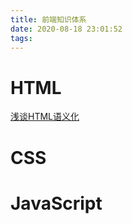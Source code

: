 ```yaml
---
title: 前端知识体系
date: 2020-08-18 23:01:52
tags:
---
```


# HTML

[浅谈HTML语义化](https://jinle0703.github.io/2020/08/18/浅谈HTML语义化/)

# CSS

# JavaScript

